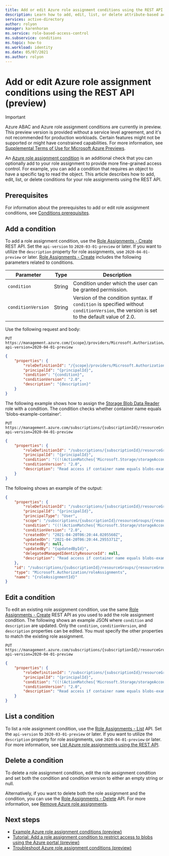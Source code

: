 ```yaml
---
title: Add or edit Azure role assignment conditions using the REST API (preview) - Azure RBAC
description: Learn how to add, edit, list, or delete attribute-based access control (ABAC) conditions in Azure role assignments using the REST API and Azure role-based access control (Azure RBAC).
services: active-directory
author: rolyon
manager: karenhoran
ms.service: role-based-access-control
ms.subservice: conditions
ms.topic: how-to
ms.workload: identity
ms.date: 05/07/2021
ms.author: rolyon
---
```


# Add or edit Azure role assignment conditions using the REST API (preview)

> [!IMPORTANT]
> Azure ABAC and Azure role assignment conditions are currently in preview.
> This preview version is provided without a service level agreement, and it's not recommended for production workloads. Certain features might not be supported or might have constrained capabilities.
> For more information, see [Supplemental Terms of Use for Microsoft Azure Previews](https://azure.microsoft.com/support/legal/preview-supplemental-terms/).

An [Azure role assignment condition](conditions-overview.md) is an additional check that you can optionally add to your role assignment to provide more fine-grained access control. For example, you can add a condition that requires an object to have a specific tag to read the object. This article describes how to add, edit, list, or delete conditions for your role assignments using the REST API.

## Prerequisites

For information about the prerequisites to add or edit role assignment conditions, see [Conditions prerequisites](conditions-prerequisites.md).

## Add a condition

To add a role assignment condition, use the [Role Assignments - Create](/rest/api/authorization/roleassignments/create) REST API. Set the `api-version` to `2020-03-01-preview` or later. If you want to utilize the `description` property for role assignments, use `2020-04-01-preview` or later.  [Role Assignments - Create](/rest/api/authorization/roleassignments/create) includes the following parameters related to conditions.

| Parameter | Type | Description |
| --- | --- | --- |
| `condition` | String | Condition under which the user can be granted permission. |
| `conditionVersion` | String | Version of the condition syntax. If `condition` is specified without `conditionVersion`, the version is set to the default value of 2.0. |

Use the following request and body:

```http
PUT https://management.azure.com/{scope}/providers/Microsoft.Authorization/roleAssignments/{roleAssignmentId}?api-version=2020-04-01-preview
```

```json
{
    "properties": {
        "roleDefinitionId": "/{scope}/providers/Microsoft.Authorization/roleDefinitions/{roleDefinitionId}",
        "principalId": "{principalId}",
        "condition": "{condition}",
        "conditionVersion": "2.0",
        "description": "{description}"
    }
}
```

The following example shows how to assign the [Storage Blob Data Reader](built-in-roles.md#storage-blob-data-reader) role with a condition. The condition checks whether container name equals 'blobs-example-container'.

```http
PUT https://management.azure.com/subscriptions/{subscriptionId}/resourceGroups/{resourceGroupName}/providers/Microsoft.Authorization/roleAssignments/{roleAssignmentId}?api-version=2020-04-01-preview
```

```json
{
    "properties": {
        "roleDefinitionId": "/subscriptions/{subscriptionId}/resourceGroups/{resourceGroupName}/providers/Microsoft.Authorization/roleDefinitions/2a2b9908-6ea1-4ae2-8e65-a410df84e7d1",
        "principalId": "{principalId}",
        "condition": "((!(ActionMatches{'Microsoft.Storage/storageAccounts/blobServices/containers/blobs/read'})) OR (@Resource[Microsoft.Storage/storageAccounts/blobServices/containers:name] StringEquals 'blobs-example-container'))",
        "conditionVersion": "2.0",
        "description": "Read access if container name equals blobs-example-container"
    }
}
```

The following shows an example of the output:

```json
{
    "properties": {
        "roleDefinitionId": "/subscriptions/{subscriptionId}/resourceGroups/{resourceGroupName}/providers/Microsoft.Authorization/roleDefinitions/2a2b9908-6ea1-4ae2-8e65-a410df84e7d1",
        "principalId": "{principalId}",
        "principalType": "User",
        "scope": "/subscriptions/{subscriptionId}/resourceGroups/{resourceGroupName}",
        "condition": "((!(ActionMatches{'Microsoft.Storage/storageAccounts/blobServices/containers/blobs/read'})) OR (@Resource[Microsoft.Storage/storageAccounts/blobServices/containers:name] StringEquals 'blobs-example-container'))",
        "conditionVersion": "2.0",
        "createdOn": "2021-04-20T06:20:44.0205560Z",
        "updatedOn": "2021-04-20T06:20:44.2955371Z",
        "createdBy": null,
        "updatedBy": "{updatedById}",
        "delegatedManagedIdentityResourceId": null,
        "description": "Read access if container name equals blobs-example-container"
    },
    "id": "/subscriptions/{subscriptionId}/resourceGroups/{resourceGroupName}/providers/Microsoft.Authorization/roleAssignments/{roleAssignmentId}",
    "type": "Microsoft.Authorization/roleAssignments",
    "name": "{roleAssignmentId}"
}
```

## Edit a condition

To edit an existing role assignment condition, use the same [Role Assignments - Create](/rest/api/authorization/roleassignments/create) REST API as you used to add the role assignment condition. The following shows an example JSON where `condition` and `description` are updated. Only the `condition`, `conditionVersion`, and `description` properties can be edited. You must specify the other properties to match the existing role assignment.

```http
PUT https://management.azure.com/subscriptions/{subscriptionId}/resourceGroups/{resourceGroupName}/providers/Microsoft.Authorization/roleAssignments/{roleAssignmentId}?api-version=2020-04-01-preview
```

```json
{
    "properties": {
        "roleDefinitionId": "/subscriptions/{subscriptionId}/resourceGroups/{resourceGroupName}/providers/Microsoft.Authorization/roleDefinitions/2a2b9908-6ea1-4ae2-8e65-a410df84e7d1",
        "principalId": "{principalId}",
        "condition": "((!(ActionMatches{'Microsoft.Storage/storageAccounts/blobServices/containers/blobs/read'})) OR (@Resource[Microsoft.Storage/storageAccounts/blobServices/containers:name] StringEquals 'blobs-example-container' OR @Resource[Microsoft.Storage/storageAccounts/blobServices/containers:name] StringEquals 'blobs-example-container2'))",
        "conditionVersion": "2.0",
        "description": "Read access if container name equals blobs-example-container or blobs-example-container2"
    }
}
```


## List a condition

To list a role assignment condition, use the [Role Assignments - List](/rest/api/authorization/roleassignments/list) API. Set the `api-version` to `2020-03-01-preview` or later. If you want to utilize the `description` property for role assignments, use `2020-04-01-preview` or later. For more information, see [List Azure role assignments using the REST API](role-assignments-list-rest.md).

## Delete a condition

To delete a role assignment condition, edit the role assignment condition and set both the condition and condition version to either an empty string or null.

Alternatively, if you want to delete both the role assignment and the condition, you can use the [Role Assignments - Delete](/rest/api/authorization/roleassignments/delete) API. For more information, see [Remove Azure role assignments](role-assignments-remove.md).

## Next steps

- [Example Azure role assignment conditions (preview)](../storage/common/storage-auth-abac-examples.md)
- [Tutorial: Add a role assignment condition to restrict access to blobs using the Azure portal (preview)](../storage/common/storage-auth-abac-portal.md)
- [Troubleshoot Azure role assignment conditions (preview)](conditions-troubleshoot.md)
